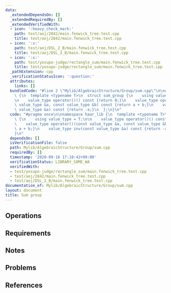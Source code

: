 ```yaml
---
data:
  _extendedDependsOn: []
  _extendedRequiredBy: []
  _extendedVerifiedWith:
  - icon: ':heavy_check_mark:'
    path: test/aoj/2842/main.fenwick_tree.test.cpp
    title: test/aoj/2842/main.fenwick_tree.test.cpp
  - icon: ':x:'
    path: test/aoj/DSL_2_B/main.fenwick_tree.test.cpp
    title: test/aoj/DSL_2_B/main.fenwick_tree.test.cpp
  - icon: ':x:'
    path: test/yosupo-judge/rectangle_sum/main.fenwick_tree.test.cpp
    title: test/yosupo-judge/rectangle_sum/main.fenwick_tree.test.cpp
  _pathExtension: cpp
  _verificationStatusIcon: ':question:'
  attributes:
    links: []
  bundledCode: "#line 2 \"Mylib/AlgebraicStructure/Group/sum.cpp\"\n\nnamespace haar_lib\
    \ {\n  template <typename T>\n  struct sum_group {\n    using value_type = T;\n\
    \n    value_type operator()() const {return 0;}\n    value_type operator()(const\
    \ value_type &a, const value_type &b) const {return a + b;}\n    value_type inv(const\
    \ value_type &a) const {return -a;}\n  };\n}\n"
  code: "#pragma once\n\nnamespace haar_lib {\n  template <typename T>\n  struct sum_group\
    \ {\n    using value_type = T;\n\n    value_type operator()() const {return 0;}\n\
    \    value_type operator()(const value_type &a, const value_type &b) const {return\
    \ a + b;}\n    value_type inv(const value_type &a) const {return -a;}\n  };\n\
    }\n"
  dependsOn: []
  isVerificationFile: false
  path: Mylib/AlgebraicStructure/Group/sum.cpp
  requiredBy: []
  timestamp: '2020-09-16 17:10:42+09:00'
  verificationStatus: LIBRARY_SOME_WA
  verifiedWith:
  - test/yosupo-judge/rectangle_sum/main.fenwick_tree.test.cpp
  - test/aoj/2842/main.fenwick_tree.test.cpp
  - test/aoj/DSL_2_B/main.fenwick_tree.test.cpp
documentation_of: Mylib/AlgebraicStructure/Group/sum.cpp
layout: document
title: Sum group
---
```


## Operations

## Requirements

## Notes

## Problems

## References
